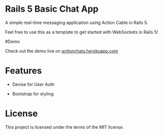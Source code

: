 # Rails 5 Basic Chat App

A simple real-time messaging application using Action Cable in Rails 5.

Feel free to use this as a template to get started with WebSockets in Rails 5!

#Demo

Check out the demo live on [actionchats.herokuapp.com](actionchats.herokuapp.com)

# Features

* Devise for User Auth

* Bootstrap for styling

# License

This project is licensed under the terms of the MIT license.